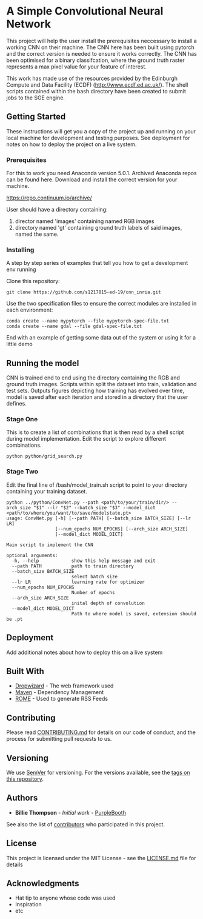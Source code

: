 # A Simple Convolutional Neural Network

This project will help the user install the prerequisites neccessary to install a working CNN on their machine. The CNN here has been built using pytorch and the correct version is needed to ensure it works correctly. The CNN has been optimised for a binary classifcation, where the ground truth raster represents a max pixel value for your feature of interest.

This work has made use of the resources provided by the Edinburgh Compute and Data Facility (ECDF) (http://www.ecdf.ed.ac.uk/). The shell scripts contained within the bash directory have been created to submit jobs to the SGE engine.
## Getting Started

These instructions will get you a copy of the project up and running on your local machine for development and testing purposes. See deployment for notes on how to deploy the project on a live system.

### Prerequisites

For this to work you need Anaconda version 5.0.1. Archived Anaconda repos can be found here. Download and install the correct version for your machine.

https://repo.continuum.io/archive/

User should have a directory containing:
1. director named 'images' containing named RGB images
2. directory named 'gt' containing ground truth labels of said images, named the same.

### Installing

A step by step series of examples that tell you how to get a development env running

Clone this repository:

```
git clone https://github.com/s1217815-ed-19/cnn_inria.git
```

Use the two specification files to ensure the correct modules are installed in each environment:

```
conda create --name mypytorch --file mypytorch-spec-file.txt
conda create --name gdal --file gdal-spec-file.txt
```

End with an example of getting some data out of the system or using it for a little demo

## Running the model

CNN is trained end to end using the directory containing the RGB and ground truth images. Scripts within split the dataset into train, validation and test sets. Outputs figures depicting how training has evolved over time, model is saved after each iteration and stored in a directory that the user defines.  

### Stage One

This is to create a list of combinations that is then read by a shell script during model implementation. Edit the script to explore different combinations.

```
python python/grid_search.py
```

### Stage Two

Edit the final line of /bash/model_train.sh script to point to your directory containing your training dataset. 

```
python ../python/ConvNet.py --path <path/to/your/train/dir/> --arch_size "$1" --lr "$2" --batch_size "$3" --model_dict <path/to/where/you/want/to/save/modelstate.pt>
usage: ConvNet.py [-h] [--path PATH] [--batch_size BATCH_SIZE] [--lr LR]
                  [--num_epochs NUM_EPOCHS] [--arch_size ARCH_SIZE]
                  [--model_dict MODEL_DICT]

Main script to implement the CNN

optional arguments:
  -h, --help            show this help message and exit
  --path PATH           path to train directory
  --batch_size BATCH_SIZE
                        select batch size
  --lr LR               learning rate for optimizer
  --num_epochs NUM_EPOCHS
                        Number of epochs
  --arch_size ARCH_SIZE
                        inital depth of convolution
  --model_dict MODEL_DICT
                        Path to where model is saved, extension should be .pt

```
## Deployment

Add additional notes about how to deploy this on a live system

## Built With

* [Dropwizard](http://www.dropwizard.io/1.0.2/docs/) - The web framework used
* [Maven](https://maven.apache.org/) - Dependency Management
* [ROME](https://rometools.github.io/rome/) - Used to generate RSS Feeds

## Contributing

Please read [CONTRIBUTING.md](https://gist.github.com/PurpleBooth/b24679402957c63ec426) for details on our code of conduct, and the process for submitting pull requests to us.

## Versioning

We use [SemVer](http://semver.org/) for versioning. For the versions available, see the [tags on this repository](https://github.com/your/project/tags). 

## Authors

* **Billie Thompson** - *Initial work* - [PurpleBooth](https://github.com/PurpleBooth)

See also the list of [contributors](https://github.com/your/project/contributors) who participated in this project.

## License

This project is licensed under the MIT License - see the [LICENSE.md](LICENSE.md) file for details

## Acknowledgments

* Hat tip to anyone whose code was used
* Inspiration
* etc
